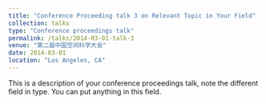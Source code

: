 ```yaml
---
title: "Conference Proceeding talk 3 on Relevant Topic in Your Field"
collection: talks
type: "Conference proceedings talk"
permalink: /talks/2014-03-01-talk-3
venue: "第二届中国空间科学大会"
date: 2014-03-01
location: "Los Angeles, CA"
---
```


This is a description of your conference proceedings talk, note the different field in type. You can put anything in this field.

